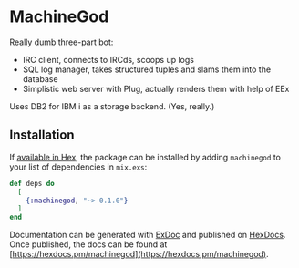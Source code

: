 # MachineGod

Really dumb three-part bot:

* IRC client, connects to IRCds, scoops up logs
* SQL log manager, takes structured tuples and slams them into the database
* Simplistic web server with Plug, actually renders them with help of EEx

Uses DB2 for IBM i as a storage backend. (Yes, really.)

## Installation

If [available in Hex](https://hex.pm/docs/publish), the package can be installed
by adding `machinegod` to your list of dependencies in `mix.exs`:

```elixir
def deps do
  [
    {:machinegod, "~> 0.1.0"}
  ]
end
```

Documentation can be generated with [ExDoc](https://github.com/elixir-lang/ex_doc)
and published on [HexDocs](https://hexdocs.pm). Once published, the docs can
be found at [https://hexdocs.pm/machinegod](https://hexdocs.pm/machinegod).

